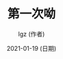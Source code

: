 ---
title: 第一次呦
date: 2021-01-19 (日期)
tags:  (标签)
  - vue
  - vuepress
  - github
  - git
author: lgz (作者)
location: 郑州 (位置)
---